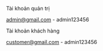 Tài khoản quản trị

admin@gmail.com - admin123456

Tài khoản khách hàng

customer@gmail.com - admin123456
